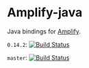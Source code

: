 # Amplify-java

Java bindings for [Amplify](https://github.com/jjpe/amplify).

`0.14.2`: [![Build Status](https://travis-ci.org/jjpe/amplify.svg?branch=0.14.2)](https://travis-ci.org/jjpe/amplify)

`master`: [![Build Status](https://travis-ci.org/jjpe/amplify.svg?branch=master)](https://travis-ci.org/jjpe/amplify)
